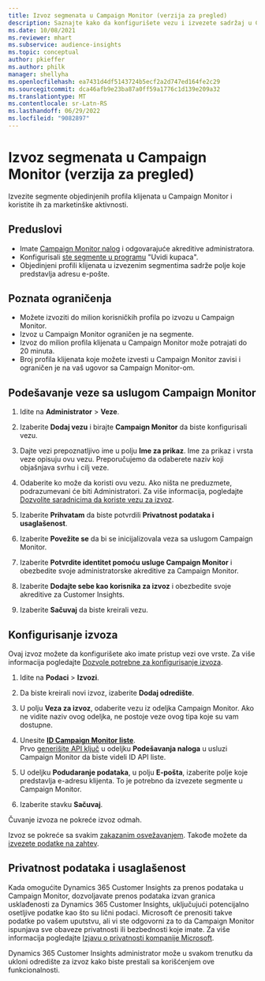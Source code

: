 ```yaml
---
title: Izvoz segmenata u Campaign Monitor (verzija za pregled)
description: Saznajte kako da konfigurišete vezu i izvezete sadržaj u Campaign Monitor.
ms.date: 10/08/2021
ms.reviewer: mhart
ms.subservice: audience-insights
ms.topic: conceptual
author: pkieffer
ms.author: philk
manager: shellyha
ms.openlocfilehash: ea7431d4df5143724b5ecf2a2d747ed164fe2c29
ms.sourcegitcommit: dca46afb9e23ba87a0ff59a1776c1d139e209a32
ms.translationtype: MT
ms.contentlocale: sr-Latn-RS
ms.lasthandoff: 06/29/2022
ms.locfileid: "9082897"
---
```

# <a name="export-segments-to-campaign-monitor-preview"></a>Izvoz segmenata u Campaign Monitor (verzija za pregled)

Izvezite segmente objedinjenih profila klijenata u Campaign Monitor i koristite ih za marketinške aktivnosti.

## <a name="prerequisites"></a>Preduslovi

-   Imate [Campaign Monitor nalog](https://www.campaignmonitor.com/) i odgovarajuće akreditive administratora.
-   Konfigurisali [ste segmente u programu](segments.md) "Uvidi kupaca".
-   Objedinjeni profili klijenata u izvezenim segmentima sadrže polje koje predstavlja adresu e-pošte.

## <a name="known-limitations"></a>Poznata ograničenja

- Možete izvoziti do milion korisničkih profila po izvozu u Campaign Monitor.
- Izvoz u Campaign Monitor ograničen je na segmente.
- Izvoz do milion profila klijenata u Campaign Monitor može potrajati do 20 minuta. 
- Broj profila klijenata koje možete izvesti u Campaign Monitor zavisi i ograničen je na vaš ugovor sa Campaign Monitor-om.

## <a name="set-up-connection-to-campaign-monitor"></a>Podešavanje veze sa uslugom Campaign Monitor

1. Idite na **Administrator** > **Veze**.

1. Izaberite **Dodaj vezu** i birajte **Campaign Monitor** da biste konfigurisali vezu.

1. Dajte vezi prepoznatljivo ime u polju **Ime za prikaz**. Ime za prikaz i vrsta veze opisuju ovu vezu. Preporučujemo da odaberete naziv koji objašnjava svrhu i cilj veze.

1. Odaberite ko može da koristi ovu vezu. Ako ništa ne preduzmete, podrazumevani će biti Administratori. Za više informacija, pogledajte [Dozvolite saradnicima da koriste vezu za izvoz](connections.md#allow-contributors-to-use-a-connection-for-exports).

1. Izaberite **Prihvatam** da biste potvrdili **Privatnost podataka i usaglašenost**.

1. Izaberite **Povežite se** da bi se inicijalizovala veza sa uslugom Campaign Monitor.

1. Izaberite **Potvrdite identitet pomoću usluge Campaign Monitor** i obezbedite svoje administratorske akreditive za Campaign Monitor.

1. Izaberite **Dodajte sebe kao korisnika za izvoz** i obezbedite svoje akreditive za Customer Insights.

1. Izaberite **Sačuvaj** da biste kreirali vezu.

## <a name="configure-an-export"></a>Konfigurisanje izvoza

Ovaj izvoz možete da konfigurišete ako imate pristup vezi ove vrste. Za više informacija pogledajte [Dozvole potrebne za konfigurisanje izvoza](export-destinations.md#set-up-a-new-export).

1. Idite na **Podaci** > **Izvozi**.

1. Da biste kreirali novi izvoz, izaberite **Dodaj odredište**.

1. U polju **Veza za izvoz**, odaberite vezu iz odeljka Campaign Monitor. Ako ne vidite naziv ovog odeljka, ne postoje veze ovog tipa koje su vam dostupne.

1. Unesite [**ID Campaign Monitor liste**](https://www.campaignmonitor.com/api/getting-started/#your-list-id).    
   Prvo [generišite API ključ](https://www.campaignmonitor.com/api/getting-started/) u odeljku **Podešavanja naloga** u usluzi Campaign Monitor da biste videli ID API liste.  

1. U odeljku **Podudaranje podataka**, u polju **E-pošta**, izaberite polje koje predstavlja e-adresu klijenta. To je potrebno da izvezete segmente u Campaign Monitor.

1. Izaberite stavku **Sačuvaj**.

Čuvanje izvoza ne pokreće izvoz odmah.

Izvoz se pokreće sa svakim [zakazanim osvežavanjem](system.md#schedule-tab). Takođe možete da [izvezete podatke na zahtev](export-destinations.md#run-exports-on-demand). 


## <a name="data-privacy-and-compliance"></a>Privatnost podataka i usaglašenost

Kada omogućite Dynamics 365 Customer Insights za prenos podataka u Campaign Monitor, dozvoljavate prenos podataka izvan granica usklađenosti za Dynamics 365 Customer Insights, uključujući potencijalno osetljive podatke kao što su lični podaci. Microsoft će prenositi takve podatke po vašem uputstvu, ali vi ste odgovorni za to da Campaign Monitor ispunjava sve obaveze privatnosti ili bezbednosti koje imate. Za više informacija pogledajte [Izjavu o privatnosti kompanije Microsoft](https://go.microsoft.com/fwlink/?linkid=396732).

Dynamics 365 Customer Insights administrator može u svakom trenutku da ukloni odredište za izvoz kako biste prestali sa korišćenjem ove funkcionalnosti.
